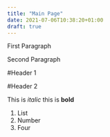 ```yaml
---
title: "Main Page"
date: 2021-07-06T10:38:20+01:00
draft: true
---
```


First Paragraph

Second Paragraph

#Header 1

#Header 2

This is *italic* this is **bold**


1. List
1. Number
1. Four
